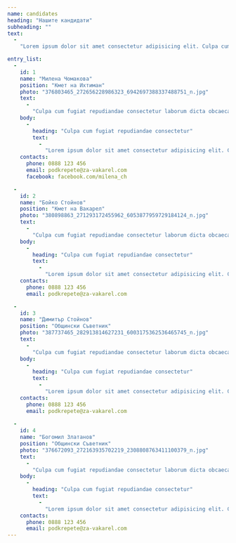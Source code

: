 ```yaml
--- 
name: candidates 
heading: "Нашите кандидати" 
subheading: ""
text: 
  - 
    "Lorem ipsum dolor sit amet consectetur adipisicing elit. Culpa cum fugiat repudiandae consectetur laborum dicta obcaecati aliquam quaerat consequuntur consequatur, atque animi maxime provident possimus sed inventore voluptas repellat temporibus!" 

entry_list: 
  - 
    id: 1 
    name: "Милена Чомакова" 
    position: "Кмет на Ихтиман" 
    photo: "376803465_272656228986323_6942697388337488751_n.jpg" 
    text: 
      - 
        "Culpa cum fugiat repudiandae consectetur laborum dicta obcaecati aliquam quaerat consequuntur consequatur" 
    body: 
      - 
        heading: "Culpa cum fugiat repudiandae consectetur" 
        text: 
          - 
            "Lorem ipsum dolor sit amet consectetur adipisicing elit. Culpa cum fugiat repudiandae consectetur laborum dicta obcaecati aliquam quaerat consequuntur consequatur, atque animi maxime provident possimus sed inventore voluptas repellat temporibus!" 
    contacts: 
      phone: 0888 123 456 
      email: podkrepete@za-vakarel.com 
      facebook: facebook.com/milena_ch 

  - 
    id: 2 
    name: "Бойко Стойнов" 
    position: "Кмет на Вакарел" 
    photo: "380898863_271293172455962_6053877959729184124_n.jpg" 
    text: 
      - 
        "Culpa cum fugiat repudiandae consectetur laborum dicta obcaecati aliquam quaerat consequuntur consequatur" 
    body: 
      - 
        heading: "Culpa cum fugiat repudiandae consectetur" 
        text: 
          - 
            "Lorem ipsum dolor sit amet consectetur adipisicing elit. Culpa cum fugiat repudiandae consectetur laborum dicta obcaecati aliquam quaerat consequuntur consequatur, atque animi maxime provident possimus sed inventore voluptas repellat temporibus!" 
    contacts: 
      phone: 0888 123 456 
      email: podkrepete@za-vakarel.com 

  - 
    id: 3 
    name: "Димитър Стойнов" 
    position: "Общински Съветник" 
    photo: "387737465_282913814627231_6003175362536465745_n.jpg" 
    text: 
      - 
        "Culpa cum fugiat repudiandae consectetur laborum dicta obcaecati aliquam quaerat consequuntur consequatur" 
    body: 
      - 
        heading: "Culpa cum fugiat repudiandae consectetur" 
        text: 
          - 
            "Lorem ipsum dolor sit amet consectetur adipisicing elit. Culpa cum fugiat repudiandae consectetur laborum dicta obcaecati aliquam quaerat consequuntur consequatur, atque animi maxime provident possimus sed inventore voluptas repellat temporibus!" 
    contacts: 
      phone: 0888 123 456 
      email: podkrepete@za-vakarel.com 
      
  - 
    id: 4 
    name: "Богомил Златанов" 
    position: "Общински Съветник" 
    photo: "376672093_272163935702219_2308808763411100379_n.jpg" 
    text: 
      - 
        "Culpa cum fugiat repudiandae consectetur laborum dicta obcaecati aliquam quaerat consequuntur consequatur" 
    body: 
      - 
        heading: "Culpa cum fugiat repudiandae consectetur" 
        text: 
          - 
            "Lorem ipsum dolor sit amet consectetur adipisicing elit. Culpa cum fugiat repudiandae consectetur laborum dicta obcaecati aliquam quaerat consequuntur consequatur, atque animi maxime provident possimus sed inventore voluptas repellat temporibus!" 
    contacts: 
      phone: 0888 123 456 
      email: podkrepete@za-vakarel.com 
--- 
```

